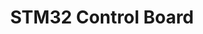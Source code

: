 ---
layout: default
img: STMControl.jpg
alt: image-alt
project-date: Spring 2021 
category: PCB Design
title: STM32 Control Board
objective: To create a board STM32 board with detent locking connectors for entry in the NASA Mars Ice Challenge.
details: The board utilized an STM32 Microcontroller and JST-PH connectors. The board provided flexibility so they could be used in various systems for basic IO without needing to make many custom boards. The connection provided by the JST connectors also minimized risk of wires coming loose.
results: A few of the boards were used in various parts of the final drill system and the team won second place in the competition overall.
---